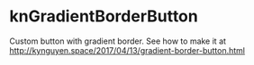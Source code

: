 # knGradientBorderButton

Custom button with gradient border. See how to make it at http://kynguyen.space/2017/04/13/gradient-border-button.html

